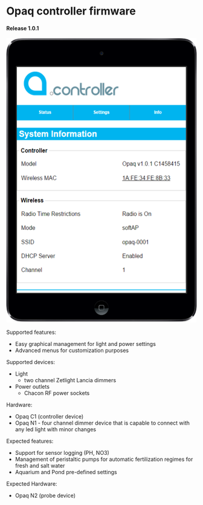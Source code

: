 # Opaq controller firmware
#### Release 1.0.1

![Screenshot](/tools/images/opaq_sample_frame2.png?raw=true "Optional Title")

Supported features:
- Easy graphical management for light and power settings
- Advanced menus for customization purposes

Supported devices:
- Light
  * two channel Zetlight Lancia dimmers
- Power outlets
  * Chacon RF power sockets

Hardware:
- Opaq C1 (controller device)
- Opaq N1 - four channel dimmer device that is capable to connect with any led light with minor changes

Expected features:
- Support for sensor logging (PH, NO3)
- Management of peristaltic pumps for automatic fertilization regimes for fresh and salt water
- Aquarium and Pond pre-defined settings

Expected Hardware:
- Opaq N2 (probe device)


